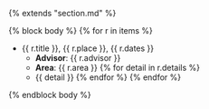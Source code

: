 {% extends "section.md" %}

{% block body %}
{% for r in items %}
+ {{ r.title }}, {{ r.place }}, {{ r.dates }}
    + **Advisor**: {{ r.advisor }}
    + **Area**: {{ r.area }}
  {% for detail in r.details %}
    + {{ detail }}
  {% endfor %}
{% endfor %}

{% endblock body %}
